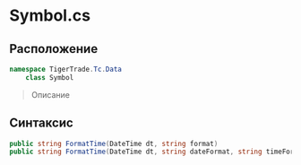 
# Symbol.cs
## Расположение
```csharp
namespace TigerTrade.Tc.Data  
    class Symbol
```

> Описание

## Синтаксис
```csharp
public string FormatTime(DateTime dt, string format)
public string FormatTime(DateTime dt, string dateFormat, string timeFormat)
```
